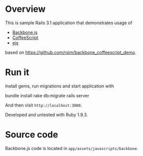 Overview
========

This is sample Rails 3.1 application that demonstrates usage of

* [Backbone.js](http://documentcloud.github.com/backbone/)
* [CoffeeScript](http://jashkenas.github.com/coffee-script/)
* [ejs](https://github.com/sstephenson/ejs/)

based on https://github.com/rsim/backbone_coffeescript_demo.

Run it
======

Install gems, run migrations and start application with

  bundle install
  rake db:migrate
  rails server
  
And then visit `http://localhost:3000`.

Developed and untested with Ruby 1.9.3.

Source code
===========

Backbone.js code is located in `app/assets/javascripts/backbone`.


